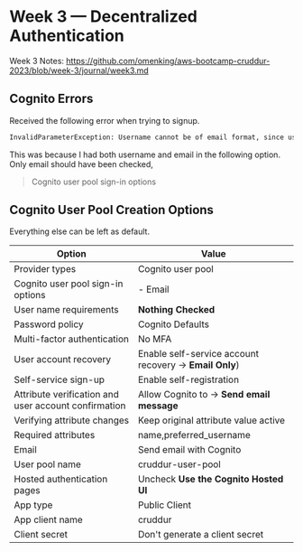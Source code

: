 # Week 3 — Decentralized Authentication

Week 3 Notes: <https://github.com/omenking/aws-bootcamp-cruddur-2023/blob/week-3/journal/week3.md>

## Cognito Errors

Received the following error when trying to signup.

```sh
InvalidParameterException: Username cannot be of email format, since user pool is configured for email alias.
```

This was because I had both username and email in the following option. Only email should have been checked,

> Cognito user pool sign-in options

## Cognito User Pool Creation Options

Everything else can be left as default.

| Option | Value |
| ----------- | ----------- |
| Provider types | Cognito user pool |
| Cognito user pool sign-in options | - Email |
| User name requirements | **Nothing Checked** |
| Password policy | Cognito Defaults |
| Multi-factor authentication | No MFA |
| User account recovery |Enable self-service account recovery ->  **Email Only**)|
| Self-service sign-up          |Enable self-registration|
|Attribute verification and user account confirmation| Allow Cognito to -> **Send email message**|
|Verifying attribute changes|Keep original attribute value active|
|Required attributes|name,preferred_username|
| Email |Send email with Cognito|
|User pool name|cruddur-user-pool|
| Hosted authentication pages | Uncheck **Use the Cognito Hosted UI** |
| App type | Public Client|
| App client name | cruddur |
| Client secret | Don't generate a client secret |
